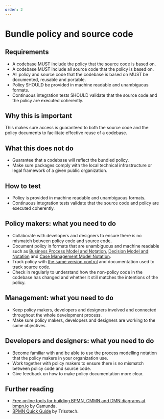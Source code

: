 ```yaml
---
order: 2
---
```


# Bundle policy and source code

## Requirements

* A codebase MUST include the policy that the source code is based on.
* A codebase MUST include all source code that the policy is based on.
* All policy and source code that the codebase is based on MUST be documented, reusable and portable.
* Policy SHOULD be provided in machine readable and unambiguous formats.
* Continuous integration tests SHOULD validate that the source code and the policy are executed coherently.

## Why this is important

This makes sure access is guaranteed to both the source code and the policy documents to facilitate effective reuse of a codebase.

## What this does not do

* Guarantee that a codebase will reflect the bundled policy.
* Make sure packages comply with the local technical infrastructure or legal framework of a given public organization.

## How to test

* Policy is provided in machine readable and unambiguous formats.
* Continuous integration tests validate that the source code and policy are executed coherently.

## Policy makers: what you need to do

* Collaborate with developers and designers to ensure there is no mismatch between policy code and source code.
* Document policy in formats that are unambiguous and machine readable such as [Business Process Model and Notation](http://www.bpmn.org/), [Decision Model and Notation](https://www.omg.org/dmn/) and [Case Management Model Notation](https://www.omg.org/cmmn/).
* Track policy with [the same version control](version-control-and-history.md) and documentation used to track source code.
* Check in regularly to understand how the non-policy code in the codebase has changed and whether it still matches the intentions of the policy.

## Management: what you need to do

* Keep policy makers, developers and designers involved and connected throughout the whole development process.
* Make sure policy makers, developers and designers are working to the same objectives.

## Developers and designers: what you need to do

* Become familiar with and be able to use the process modelling notation that the policy makers in your organization use.
* Work together with policy makers to ensure there is no mismatch between policy code and source code.
* Give feedback on how to make policy documentation more clear.

## Further reading

* [Free online tools for building BPMN, CMMN and DMN diagrams at bmpn.io](https://bpmn.io/) by Camunda.
* [BPMN Quick Guide](https://www.bpmnquickguide.com/view-bpmn-quick-guide/) by Trisotech.
